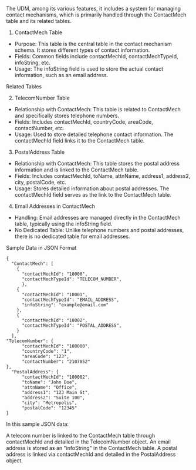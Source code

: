 The UDM, among its various features, it includes a system for managing contact mechanisms, which is primarily handled through the ContactMech table and its related tables.

1. ContactMech Table
* Purpose: This table is the central table in the contact mechanism schema. It stores different types of contact information.
* Fields: Common fields include contactMechId, contactMechTypeId, infoString, etc.
* Usage: The infoString field is used to store the actual contact information, such as an email address.

Related Tables

2. TelecomNumber Table
* Relationship with ContactMech: This table is related to ContactMech and specifically stores telephone numbers.
* Fields: Includes contactMechId, countryCode, areaCode, contactNumber, etc.
* Usage: Used to store detailed telephone contact information. The contactMechId field links it to the ContactMech table.

3. PostalAddress Table
* Relationship with ContactMech: This table stores the postal address information and is linked to the ContactMech table.
* Fields: Includes contactMechId, toName, attnName, address1, address2, city, postalCode, etc.
* Usage: Stores detailed information about postal addresses. The contactMechId field serves as the link to the ContactMech table.

4. Email Addresses in ContactMech
* Handling: Email addresses are managed directly in the ContactMech table, typically using the infoString field.
* No Dedicated Table: Unlike telephone numbers and postal addresses, there is no dedicated table for email addresses.

Sample Data in JSON Format

```
{
  "ContactMech": [
    {
      "contactMechId": "10000",
      "contactMechTypeId": "TELECOM_NUMBER",
      },
    {
      "contactMechId": "10001",
      "contactMechTypeId": "EMAIL_ADDRESS",
      "infoString": "example@email.com"
    },
    {
      "contactMechId": "10002",
      "contactMechTypeId": "POSTAL_ADDRESS",
    }
  ],
"TelecomNumber": {
      "contactMechId": "100000",
      "countryCode": "1",
      "areaCode": "123",
      "contactNumber": "2107852"
},
  "PostalAddress": {
      "contactMechId": "100002",
      "toName": "John Doe",
      "attnName": "Office",
      "address1": "123 Main St",
      "address2": "Suite 100",
      "city": "Metropolis",
      "postalCode": "12345"
}

```

In this sample JSON data:

A telecom number is linked to the ContactMech table through contactMechId and detailed in the TelecomNumber object.
An email address is stored as an "infoString" in the ContactMech table.
A postal address is linked via contactMechId and detailed in the PostalAddress object.

